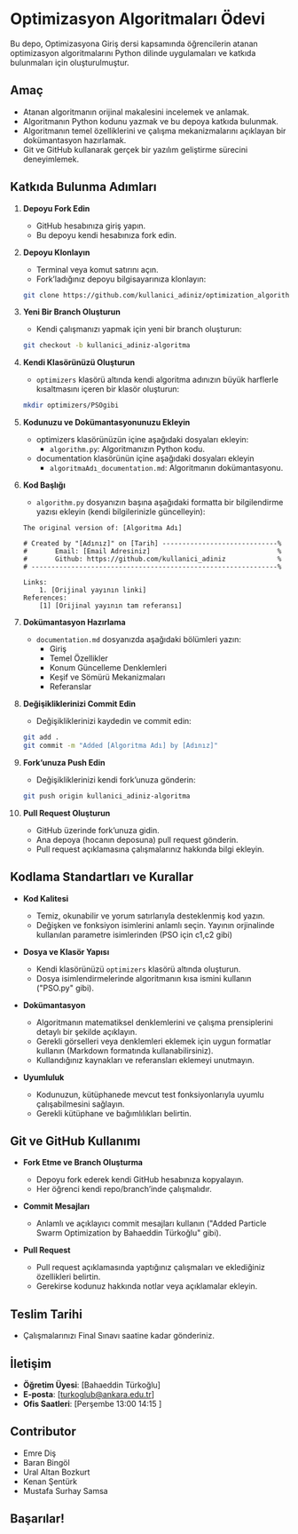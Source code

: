 # Optimizasyon Algoritmaları Ödevi

Bu depo, Optimizasyona Giriş dersi kapsamında öğrencilerin atanan optimizasyon algoritmalarını Python dilinde uygulamaları ve katkıda bulunmaları için oluşturulmuştur.

## Amaç

- Atanan algoritmanın orijinal makalesini incelemek ve anlamak.
- Algoritmanın Python kodunu yazmak ve bu depoya katkıda bulunmak.
- Algoritmanın temel özelliklerini ve çalışma mekanizmalarını açıklayan bir dokümantasyon hazırlamak.
- Git ve GitHub kullanarak gerçek bir yazılım geliştirme sürecini deneyimlemek.


## Katkıda Bulunma Adımları

1. **Depoyu Fork Edin**
   - GitHub hesabınıza giriş yapın.
   - Bu depoyu kendi hesabınıza fork edin.

2. **Depoyu Klonlayın**
   - Terminal veya komut satırını açın.
   - Fork’ladığınız depoyu bilgisayarınıza klonlayın:

   ```bash
   git clone https://github.com/kullanici_adiniz/optimization_algorithms.git
   ```

3. **Yeni Bir Branch Oluşturun**
   - Kendi çalışmanızı yapmak için yeni bir branch oluşturun:

   ```bash
   git checkout -b kullanici_adiniz-algoritma
   ```

4. **Kendi Klasörünüzü Oluşturun**
   - `optimizers` klasörü altında kendi algoritma adınızın büyük harflerle kısaltmasını içeren bir klasör oluşturun:

   ```bash
   mkdir optimizers/PSOgibi
   ```

5. **Kodunuzu ve Dokümantasyonunuzu Ekleyin**
   - optimizers klasörünüzün içine aşağıdaki dosyaları ekleyin:
     - `algorithm.py`: Algoritmanızın Python kodu.
   - documentation klasörünün içine aşağıdaki dosyaları ekleyin
     - `algoritmaAdı_documentation.md`: Algoritmanın dokümantasyonu.

6. **Kod Başlığı**
   - `algorithm.py` dosyanızın başına aşağıdaki formatta bir bilgilendirme yazısı ekleyin (kendi bilgilerinizle güncelleyin):

   ```
   The original version of: [Algoritma Adı]

   # Created by "[Adınız]" on [Tarih] -----------------------------%
   #       Email: [Email Adresiniz]                                %
   #       Github: https://github.com/kullanici_adiniz             %
   # --------------------------------------------------------------%

   Links:
       1. [Orijinal yayının linki]
   References:
       [1] [Orijinal yayının tam referansı]
   ```

7. **Dokümantasyon Hazırlama**
   - `documentation.md` dosyanızda aşağıdaki bölümleri yazın:
     - Giriş
     - Temel Özellikler
     - Konum Güncelleme Denklemleri
     - Keşif ve Sömürü Mekanizmaları
     - Referanslar

8. **Değişikliklerinizi Commit Edin**
   - Değişikliklerinizi kaydedin ve commit edin:

   ```bash
   git add .
   git commit -m "Added [Algoritma Adı] by [Adınız]"
   ```

9. **Fork’unuza Push Edin**
   - Değişikliklerinizi kendi fork’unuza gönderin:

   ```bash
   git push origin kullanici_adiniz-algoritma
   ```

10. **Pull Request Oluşturun**
    - GitHub üzerinde fork’unuza gidin.
    - Ana depoya (hocanın deposuna) pull request gönderin.
    - Pull request açıklamasına çalışmalarınız hakkında bilgi ekleyin.

## Kodlama Standartları ve Kurallar

- **Kod Kalitesi**
  - Temiz, okunabilir ve yorum satırlarıyla desteklenmiş kod yazın.
  - Değişken ve fonksiyon isimlerini anlamlı seçin. Yayının orjinalinde kullanılan parametre isimlerinden (PSO için c1,c2 gibi)

- **Dosya ve Klasör Yapısı**
  - Kendi klasörünüzü `optimizers` klasörü altında oluşturun.
  - Dosya isimlendirmelerinde algoritmanın kısa ismini kullanın ("PSO.py" gibi).

- **Dokümantasyon**
  - Algoritmanın matematiksel denklemlerini ve çalışma prensiplerini detaylı bir şekilde açıklayın.
  - Gerekli görselleri veya denklemleri eklemek için uygun formatlar kullanın (Markdown formatında kullanabilirsiniz).
  - Kullandığınız kaynakları ve referansları eklemeyi unutmayın.

- **Uyumluluk**
  - Kodunuzun, kütüphanede mevcut test fonksiyonlarıyla uyumlu çalışabilmesini sağlayın.
  - Gerekli kütüphane ve bağımlılıkları belirtin.

## Git ve GitHub Kullanımı

- **Fork Etme ve Branch Oluşturma**
  - Depoyu fork ederek kendi GitHub hesabınıza kopyalayın.
  - Her öğrenci kendi repo/branch’inde çalışmalıdır.

- **Commit Mesajları**
  - Anlamlı ve açıklayıcı commit mesajları kullanın ("Added Particle Swarm Optimization by Bahaeddin Türkoğlu" gibi).

- **Pull Request**
  - Pull request açıklamasında yaptığınız çalışmaları ve eklediğiniz özellikleri belirtin.
  - Gerekirse kodunuz hakkında notlar veya açıklamalar ekleyin.


## Teslim Tarihi

- Çalışmalarınızı Final Sınavı saatine kadar gönderiniz.

## İletişim

- **Öğretim Üyesi**: [Bahaeddin Türkoğlu]
- **E-posta**: [turkoglub@ankara.edu.tr]
- **Ofis Saatleri**: [Perşembe 13:00 14:15 ]

## Contributor
- Emre Diş
- Baran Bingöl
- Ural Altan Bozkurt
- Kenan Şentürk
- Mustafa Surhay Samsa

## Başarılar!

